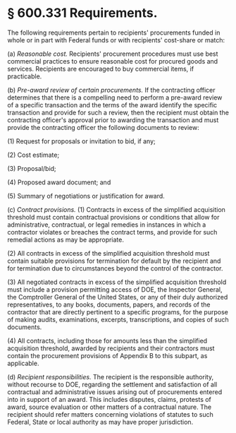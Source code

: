 # § 600.331   Requirements.

The following requirements pertain to recipients' procurements funded in whole or in part with Federal funds or with recipients' cost-share or match:


(a) *Reasonable cost.* Recipients' procurement procedures must use best commercial practices to ensure reasonable cost for procured goods and services. Recipients are encouraged to buy commercial items, if practicable.


(b) *Pre-award review of certain procurements.* If the contracting officer determines that there is a compelling need to perform a pre-award review of a specific transaction and the terms of the award identify the specific transaction and provide for such a review, then the recipient must obtain the contracting officer's approval prior to awarding the transaction and must provide the contracting officer the following documents to review:


(1) Request for proposals or invitation to bid, if any;


(2) Cost estimate;


(3) Proposal/bid;


(4) Proposed award document; and


(5) Summary of negotiations or justification for award.


(c) *Contract provisions.* (1) Contracts in excess of the simplified acquisition threshold must contain contractual provisions or conditions that allow for administrative, contractual, or legal remedies in instances in which a contractor violates or breaches the contract terms, and provide for such remedial actions as may be appropriate.


(2) All contracts in excess of the simplified acquisition threshold must contain suitable provisions for termination for default by the recipient and for termination due to circumstances beyond the control of the contractor.


(3) All negotiated contracts in excess of the simplified acquisition threshold must include a provision permitting access of DOE, the Inspector General, the Comptroller General of the United States, or any of their duly authorized representatives, to any books, documents, papers, and records of the contractor that are directly pertinent to a specific programs, for the purpose of making audits, examinations, excerpts, transcriptions, and copies of such documents.


(4) All contracts, including those for amounts less than the simplified acquisition threshold, awarded by recipients and their contractors must contain the procurement provisions of Appendix B to this subpart, as applicable.


(d) *Recipient responsibilities.* The recipient is the responsible authority, without recourse to DOE, regarding the settlement and satisfaction of all contractual and administrative issues arising out of procurements entered into in support of an award. This includes disputes, claims, protests of award, source evaluation or other matters of a contractual nature. The recipient should refer matters concerning violations of statutes to such Federal, State or local authority as may have proper jurisdiction.


